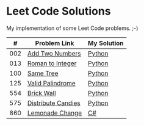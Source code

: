 # Leet Code Solutions

My implementation of some Leet Code problems. ;-)

| #     | Problem Link                                           |  My Solution                                           |
| ----- | -----------------------------------------------------  | -----------------------------------------------------  |
| 002   | [Add Two Numbers](https://leetcode.com/problems/add-two-numbers/)  | [Python](https://github.com/Roiw/LeetCode/blob/master/Python/002_AddTwoNumbers.py) |      
| 013   | [Roman to Integer](https://leetcode.com/problems/roman-to-integer/)  | [Python](https://github.com/Roiw/LeetCode/blob/master/Python/013_RomantoInteger.py) |    
| 100   | [Same Tree](https://leetcode.com/problems/same-tree/)  | [Python](https://github.com/Roiw/LeetCode/blob/master/Python/100_SameTree.py) |      
| 125   | [Valid Palindrome](https://leetcode.com/problems/valid-palindrome/)  | [Python](https://github.com/Roiw/LeetCode/blob/master/Python/125_ValidPalindrome.py) |     
| 554   | [Brick Wall](https://leetcode.com/problems/brick-wall/)  | [Python](https://github.com/Roiw/LeetCode/blob/master/Python/554_BrickWall.py) |   
| 575   | [Distribute Candies](https://leetcode.com/problems/distribute-candies/)  | [Python](https://github.com/Roiw/LeetCode/blob/master/Python/575_DistributeCandies.py) |      
| 860   | [Lemonade Change](https://leetcode.com/problems/lemonade-change/)  | [C#](https://github.com/Roiw/LeetCode/blob/master/C%23/860_LemonadeChange.cs) |      
